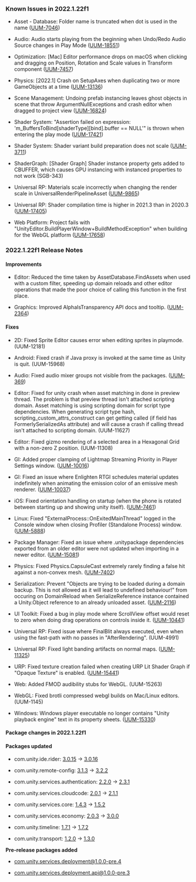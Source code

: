### Known Issues in 2022.1.22f1

*   Asset - Database: Folder name is truncated when dot is used in the name ([UUM-7046](https://issuetracker.unity3d.com/issues/folder-name-is-truncated-when-dot-is-used-in-the-name))
    
*   Audio: Audio starts playing from the beginning when Undo/Redo Audio Source changes in Play Mode ([UUM-18551](https://issuetracker.unity3d.com/issues/audio-starts-playing-from-the-beginning-when-undo-slash-redo-audio-source-changes-in-play-mode))
    
*   Optimization: \[Mac\] Editor performance drops on macOS when clicking and dragging on Position, Rotation and Scale values in Transform component ([UUM-7457](https://issuetracker.unity3d.com/issues/mac-editor-performance-drops-on-macos-when-clicking-and-dragging-on-position-rotation-and-scale-values-in-transform-component))
    
*   Physics: \[2022.1\] Crash on SetupAxes when duplicating two or more GameObjects at a time ([UUM-13136](https://issuetracker.unity3d.com/issues/2022-dot-1-crash-on-setupaxes-when-duplicating-two-or-more-gameobjects-at-a-time))
    
*   Scene Management: Undoing prefab instancing leaves ghost objects in scene that throw ArgumentNullExceptions and crash editor when dragged to project view ([UUM-16824](https://issuetracker.unity3d.com/issues/undoing-prefab-instancing-leaves-ghost-objects-in-scene-that-throw-argumentnullexceptions))
    
*   Shader System: "Assertion failed on expression: 'm\_BuffersToBind\[shaderType\]\[bind\].buffer == NULL'" is thrown when entering the play mode ([UUM-17421](https://issuetracker.unity3d.com/issues/assertion-failed-on-expression-m-bufferstobind-shadertype-bind-dot-buffer-equals-equals-null-is-thrown-when-entering-the-play-mode))
    
*   Shader System: Shader variant build preparation does not scale ([UUM-3711](https://issuetracker.unity3d.com/issues/shader-variant-build-preparation-does-not-scale))
    
*   ShaderGraph: \[Shader Graph\] Shader instance property gets added to CBUFFER, which causes GPU instancing with instanced properties to not work (SGB-343)
    
*   Universal RP: Materials scale incorrectly when changing the render scale in UniversalRenderPipelineAsset ([UUM-9865](https://issuetracker.unity3d.com/issues/materials-scale-incorrectly-when-changing-the-render-scale-in-universalrenderpipelineasset))
    
*   Universal RP: Shader compilation time is higher in 2021.3 than in 2020.3 ([UUM-17405](https://issuetracker.unity3d.com/issues/shader-compilation-time-is-higher-in-2021-dot-3-than-in-2020-dot-3))
    
*   Web Platform: Project fails with "UnityEditor.BuildPlayerWindow+BuildMethodException" when building for the WebGL platform ([UUM-17658](https://issuetracker.unity3d.com/issues/project-fails-with-unityeditor-dot-buildplayerwindow-plus-buildmethodexception-when-building-for-the-webgl-platform))
    

### 2022.1.22f1 Release Notes

#### Improvements

*   Editor: Reduced the time taken by AssetDatabase.FindAssets when used with a custom filter, speeding up domain reloads and other editor operations that made the poor choice of calling this function in the first place.
    
*   Graphics: Improved AlphaIsTransparency API docs and tooltip. ([UUM-2364](https://issuetracker.unity3d.com/issues/color-artifacts-in-imported-textures-when-alpha-source-is-set-to-input-texture-alpha))
    

#### Fixes

*   2D: Fixed Sprite Editor causes error when editing sprites in playmode. (UUM-12181)
    
*   Android: Fixed crash if Java proxy is invoked at the same time as Unity is quit. (UUM-15968)
    
*   Audio: Fixed audio mixer groups not visible from the packages. ([UUM-369](https://issuetracker.unity3d.com/issues/audio-mixer-groups-are-not-displayed-in-object-picker-when-located-in-a-package))
    
*   Editor: Fixed for unity crash when asset matching in done in preview thread. The problem is that preview thread isn't attached scripting domain. Asset matching is using scripting domain for script type dependencies. When generating script type hash, scripting\_custom\_attrs\_construct can get getting called (if field has FormerlySerializedAs attribute) and will cause a crash if calling thread isn't attached to scripting domain. (UUM-11627)
    
*   Editor: Fixed gizmo rendering of a selected area in a Hexagonal Grid with a non-zero Z position. (UUM-11308)
    
*   GI: Added proper clamping of Lightmap Streaming Priority in Player Settings window. ([UUM-10016](https://issuetracker.unity3d.com/issues/lightmap-streaming-priority-fields-value-doesnt-change-when-an-unacceptable-value-is-entered))
    
*   GI: Fixed an issue where Enlighten RTGI schedules material updates indefinitely when animating the emission color of an emissive mesh renderer. ([UUM-10037](https://issuetracker.unity3d.com/issues/enlighten-rtgi-ticks-indefinitely-after-the-emissive-color-of-a-renderer-has-been-updated-via-animation))
    
*   iOS: Fixed orientation handling on startup (when the phone is rotated between starting up and showing unity itself). ([UUM-7461](https://issuetracker.unity3d.com/issues/input-dot-gyro-dot-gravity-inverted-sign-on-x-and-y-axis-depending-on-ios-device-orientation-when-app-starts))
    
*   Linux: Fixed "ExternalProcess::OnExitedMainThread" logged in the Console window when closing Profiler (Standalone Process) window. ([UUM-5888](https://issuetracker.unity3d.com/issues/profiler-linux-rocky-externalprocess-onexitedmainthread-logged-in-the-console-window-when-closing-profiler-standalone-process-window))
    
*   Package Manager: Fixed an issue where .unitypackage dependencies exported from an older editor were not updated when importing in a newer editor. ([UUM-15081](https://issuetracker.unity3d.com/issues/importing-a-unitypackage-does-not-upgrade-its-dependencies-using-the-editor-manifest-based-upgrade-logic))
    
*   Physics: Fixed Physics.CapsuleCast extremely rarely finding a false hit against a non-convex mesh. ([UUM-7402](https://issuetracker.unity3d.com/issues/capsulecastall-returns-a-false-hit-in-a-specific-location-of-a-concave-meshcollider-when-use-fast-midphase-is-enabled))
    
*   Serialization: Prevent "Objects are trying to be loaded during a domain backup. This is not allowed as it will lead to undefined behaviour!" from occuring on DomainReload when SerializeReference instance contained a Unity.Object reference to an already unloaded asset. ([UUM-2116](https://issuetracker.unity3d.com/issues/deleting-a-private-material-in-custompass-dot-cleanup-causes-a-objects-are-trying-to-be-loaded-during-a-domain-backup-error-when-domain-reloads))
    
*   UI Toolkit: Fixed a bug in play mode where ScrollView offset would reset to zero when doing drag operations on controls inside it. ([UUM-10441](https://issuetracker.unity3d.com/issues/ui-panel-position-resets-when-sliders-are-scrolled-in-play-mode))
    
*   Universal RP: Fixed issue where FinalBlit always executed, even when using the fast-path with no passes in "AfterRendering". (UUM-4991)
    
*   Universal RP: Fixed light banding artifacts on normal maps. ([UUM-11325](https://issuetracker.unity3d.com/issues/urp-mobile-precision-related-noise-appears-around-specular-highlights-when-using-android-or-ios-platform))
    
*   URP: Fixed texture creation failed when creating URP Lit Shader Graph if "Opaque Texture" is enabled. ([UUM-15441](https://issuetracker.unity3d.com/issues/worker0-texture-creation-failed-and-worker0-nullreferenceexception-errors-appear-when-creating-urp-lit-shader-graph-if-opaque-texture-is-enabled))
    
*   Web: Added FMOD audibility stubs for WebGL. (UUM-15263)
    
*   WebGL: Fixed brotli compressed webgl builds on Mac/Linux editors. (UUM-1145)
    
*   Windows: Windows player executable no longer contains "Unity playback engine" text in its property sheets. ([UUM-15330](https://issuetracker.unity3d.com/issues/windows-player-exe-contains-unwanted-properties-causing-text-unity-playback-engine-to-appear-in-task-bar-when-mousing-over-it))
    

#### Package changes in 2022.1.22f1

#### Packages updated

*   com.unity.ide.rider: [3.0.15](https://docs.unity3d.com/Packages/com.unity.ide.rider@3.0//changelog/CHANGELOG.html) → [3.0.16](https://docs.unity3d.com/Packages/com.unity.ide.rider@3.0//changelog/CHANGELOG.html)
    
*   com.unity.remote-config: [3.1.3](https://docs.unity3d.com/Packages/com.unity.remote-config@3.1//changelog/CHANGELOG.html) → [3.2.2](https://docs.unity3d.com/Packages/com.unity.remote-config@3.2//changelog/CHANGELOG.html)
    
*   com.unity.services.authentication: [2.2.0](https://docs.unity3d.com/Packages/com.unity.services.authentication@2.2//changelog/CHANGELOG.html) → [2.3.1](https://docs.unity3d.com/Packages/com.unity.services.authentication@2.3//changelog/CHANGELOG.html)
    
*   com.unity.services.cloudcode: [2.0.1](https://docs.unity3d.com/Packages/com.unity.services.cloudcode@2.0//changelog/CHANGELOG.html) → [2.1.1](https://docs.unity3d.com/Packages/com.unity.services.cloudcode@2.1//changelog/CHANGELOG.html)
    
*   com.unity.services.core: [1.4.3](https://docs.unity3d.com/Packages/com.unity.services.core@1.4//changelog/CHANGELOG.html) → [1.5.2](https://docs.unity3d.com/Packages/com.unity.services.core@1.5//changelog/CHANGELOG.html)
    
*   com.unity.services.economy: [2.0.3](https://docs.unity3d.com/Packages/com.unity.services.economy@2.0//changelog/CHANGELOG.html) → [3.0.0](https://docs.unity3d.com/Packages/com.unity.services.economy@3.0//changelog/CHANGELOG.html)
    
*   com.unity.timeline: [1.7.1](https://docs.unity3d.com/Packages/com.unity.timeline@1.7//changelog/CHANGELOG.html) → [1.7.2](https://docs.unity3d.com/Packages/com.unity.timeline@1.7//changelog/CHANGELOG.html)
    
*   com.unity.transport: [1.2.0](https://docs.unity3d.com/Packages/com.unity.transport@1.2//changelog/CHANGELOG.html) → [1.3.0](https://docs.unity3d.com/Packages/com.unity.transport@1.3//changelog/CHANGELOG.html)
    

**Pre-release packages added**

*   [com.unity.services.deployment@1.0.0-pre.4](https://docs.unity3d.com/Packages/com.unity.services.deployment@1.0//changelog/CHANGELOG.html)
    
*   [com.unity.services.deployment.api@1.0.0-pre.3](https://docs.unity3d.com/Packages/com.unity.services.deployment.api@1.0//changelog/CHANGELOG.html)